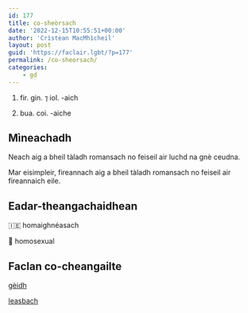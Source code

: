 ```yaml
---
id: 177
title: co-sheòrsach
date: '2022-12-15T10:55:51+00:00'
author: 'Crìstean MacMhìcheil'
layout: post
guid: 'https://faclair.lgbt/?p=177'
permalink: /co-sheorsach/
categories:
    - gd
---
```


1. fir. gin. ⁊ iol. -aich

2. bua. coi. -aiche

## Mìneachadh

Neach aig a bheil tàladh romansach no feiseil air luchd na gnè ceudna.

Mar eisimpleir, fireannach aig a bheil tàladh romansach no feiseil air fireannaich eile.

## Eadar-theangachaidhean

&#x1f1ee;&#x1f1ea; homaighnéasach

&#x1f3f4;&#xe0067;&#xe0062;&#xe0065;&#xe006e;&#xe0067;&#xe007f; homosexual

## Faclan co-cheangailte

[gèidh](https://faclair.lgbt/geidh/)

[leasbach](https://faclair.lgbt/leasbach/)